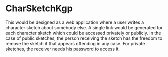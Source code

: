# CharSketchKgp
 This would be designed as a web application where a user writes a character sketch about somebody else. A single link would be generated for each character sketch which could be accessed privately or publicly. In the case of public sketches, the person receiving the sketch has the freedom to remove the sketch if that appears offending in any case. For private sketches, the receiver needs his password to access it.
